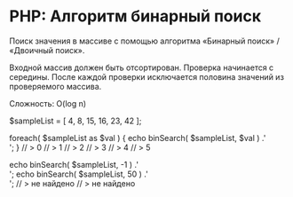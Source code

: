 # PHP: Алгоритм бинарный поиск

Поиск значения в массиве с помощью алгоритма «Бинарный поиск» / «Двоичный поиск».

Входной массив должен быть отсортирован. Проверка начинается с середины. После каждой проверки исключается половина значений из проверяемого массива.

Сложность: O(log n)

$sampleList = [
    4, 8, 15, 16, 23, 42 
];

foreach( $sampleList as $val )
{
    echo binSearch( $sampleList, $val ) .'<br/>';
}
// > 0
// > 1
// > 2
// > 3
// > 4
// > 5

echo binSearch( $sampleList, -1 ) .'<br/>';
echo binSearch( $sampleList, 50 ) .'<br/>';
// > не найдено
// > не найдено
